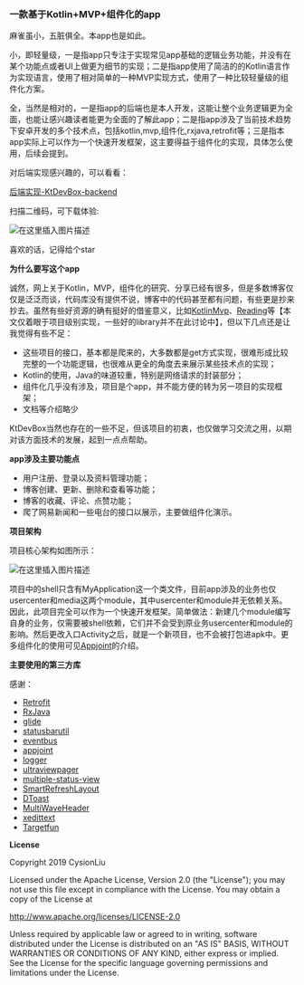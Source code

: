### 一款基于Kotlin+MVP+组件化的app

麻雀虽小，五脏俱全。本app也是如此。


小，即轻量级，一是指app只专注于实现常见app基础的逻辑业务功能，并没有在某个功能点或者UI上做更为细节的实现；二是指app使用了简洁的的Kotlin语言作为实现语言，使用了相对简单的一种MVP实现方式，使用了一种比较轻量级的组件化方案。

全，当然是相对的，一是指app的后端也是本人开发，这能让整个业务逻辑更为全面，也能让感兴趣读者能更为全面的了解此app；二是指app涉及了当前技术趋势下安卓开发的多个技术点，包括kotlin,mvp,组件化,rxjava,retrofit等；三是指本app实际上可以作为一个快速开发框架，这主要得益于组件化的实现，具体怎么使用，后续会提到。


对后端实现感兴趣的，可以看看：

[后端实现-KtDevBox-backend](https://github.com/CysionLiu/KtDevBox-backend)

扫描二维码，可下载体验:


![在这里插入图片描述](https://img-blog.csdnimg.cn/20190106232917274.png)



喜欢的话，记得给个star



**为什么要写这个app**

诚然，网上关于Kotlin，MVP，组件化的研究、分享已经有很多，但是多数博客仅仅是泛泛而谈，代码库没有提供不说，博客中的代码甚至都有问题，有些更是抄来抄去。虽然有些好资源的确有挺好的借鉴意义，比如[KotlinMvp](https://github.com/git-xuhao/KotlinMvp)、[Reading](https://github.com/Hankkin/Reading)等【本文仅着眼于项目级别实现，一些好的library并不在此讨论中】，但以下几点还是让我觉得有些不足：

- 这些项目的接口，基本都是爬来的，大多数都是get方式实现，很难形成比较完整的一个功能逻辑，也很难从更全的角度去来展示某些技术点的实现；
- Kotlin的使用，Java的味道较重，特别是网络请求的封装部分；
- 组件化几乎没有涉及，项目是个app，并不能方便的转为另一项目的实现框架；
- 文档等介绍略少

KtDevBox当然也存在的一些不足，但该项目的初衷，也仅做学习交流之用，以期对该方面技术的发展，起到一点点帮助。



**app涉及主要功能点**

- 用户注册、登录以及资料管理功能；
- 博客创建、更新、删除和查看等功能；
- 博客的收藏、评论、点赞功能；
- 爬了网易新闻和一些电台的接口以展示，主要做组件化演示。


**项目架构**

项目核心架构如图所示：

![在这里插入图片描述](https://img-blog.csdnimg.cn/20190106224258780.jpg?x-oss-process=image/watermark,type_ZmFuZ3poZW5naGVpdGk,shadow_10,text_aHR0cHM6Ly9ibG9nLmNzZG4ubmV0L2N5c2lvbjE5ODk=,size_16,color_FFFFFF,t_70)


项目中的shell只含有MyApplication这一个类文件，目前app涉及的业务也仅usercenter和media这两个module，其中usercenter和module并无依赖关系。因此，此项目完全可以作为一个快速开发框架。简单做法：新建几个module编写自身的业务，仅需要被shell依赖，它们并不会受到原业务usercenter和module的影响。然后更改入口Activity之后，就是一个新项目，也不会被打包进apk中。更多组件化的使用可见[Appjoint](https://github.com/PrototypeZ/AppJoint)的介绍。


**主要使用的第三方库**

感谢：

- [Retrofit](https://github.com/square/retrofit)
- [RxJava](https://github.com/ReactiveX/RxJava)
- [glide](https://github.com/bumptech/glide)
- [statusbarutil](https://github.com/laobie/StatusBarUtil)
- [eventbus](https://github.com/greenrobot/EventBus)
- [appjoint](https://github.com/PrototypeZ/AppJoint)
- [logger](https://github.com/orhanobut/logger)
- [ultraviewpager](https://github.com/alibaba/UltraViewPager)
- [multiple-status-view](https://github.com/qyxxjd/MultipleStatusView)
- [SmartRefreshLayout](https://github.com/scwang90/SmartRefreshLayout)
- [DToast](https://github.com/Dovar66/DToast)
- [MultiWaveHeader](https://github.com/scwang90/MultiWaveHeader)
- [xedittext](https://github.com/woxingxiao/XEditText)
- [Targetfun](https://github.com/CysionLiu/kotlin-targetFun)



**License**


Copyright 2019 CysionLiu

Licensed under the Apache License, Version 2.0 (the "License");
you may not use this file except in compliance with the License.
You may obtain a copy of the License at

   http://www.apache.org/licenses/LICENSE-2.0

Unless required by applicable law or agreed to in writing, software
distributed under the License is distributed on an "AS IS" BASIS,
WITHOUT WARRANTIES OR CONDITIONS OF ANY KIND, either express or implied.
See the License for the specific language governing permissions and
limitations under the License.